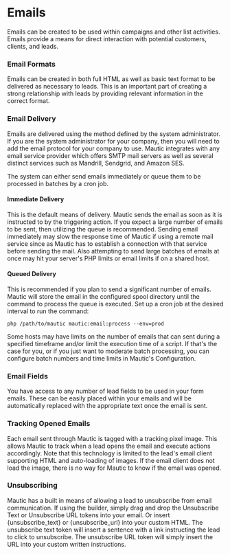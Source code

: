 # Emails

Emails can be created to be used within campaigns and other list activities. Emails provide a means for direct interaction with potential customers, clients, and leads.

### Email Formats

Emails can be created in both full HTML as well as basic text format to be delivered as necessary to leads. This is an important part of creating a strong relationship with leads by providing relevant information in the correct format.

### Email Delivery

Emails are delivered using the method defined by the system administrator. If you are the system administrator for your company, then you will need to add the email protocol for your company to use. Mautic integrates with any email service provider which offers SMTP mail servers as well as several distinct services such as Mandrill, Sendgrid, and Amazon SES.

The system can either send emails immediately or queue them to be processed in batches by a cron job.

#### Immediate Delivery ####

This is the default means of delivery. Mautic sends the email as soon as it is instructed to by the triggering action. If you expect a large number of emails to be sent, then utilizing the queue is recommended. Sending email immediately may slow the response time of Mautic if using a remote mail service since as Mautic has to establish a connection with that service before sending the mail. Also attempting to send large batches of emails at once may hit your server's PHP limits or email limits if on a shared host. 
 
#### Queued Delivery ####

This is recommended if you plan to send a significant number of emails. Mautic will store the email in the configured spool directory until the command to process the queue is executed. Set up a cron job at the desired interval to run the command:

```
php /path/to/mautic mautic:email:process --env=prod
```

Some hosts may have limits on the number of emails that can sent during a specified timeframe and/or limit the execution time of a script. If that's the case for you, or if you just want to moderate batch processing, you can configure batch numbers and time limits in Mautic's Configuration. 

 
### Email Fields

You have access to any number of lead fields to be used in your form emails. These can be easily placed within your emails and will be automatically replaced with the appropriate text once the email is sent.

### Tracking Opened Emails ###

Each email sent through Mautic is tagged with a tracking pixel image. This allows Mautic to track when a lead opens the email and execute actions accordingly. Note that this technology is limited to the lead's email client supporting HTML and auto-loading of images. If the email client does not load the image, there is no way for Mautic to know if the email was opened.

### Unsubscribing ###

Mautic has a built in means of allowing a lead to unsubscribe from email communication. If using the builder, simply drag and drop the Unsubscribe Text or Unsubscribe URL tokens into your email. Or insert {unsubscribe_text} or {unsubscribe_url} into your custom HTML. The unsubscribe text token will insert a sentence with a link instructing the lead to click to unsubscribe. The unsubscribe URL token will simply insert the URL into your custom written instructions.